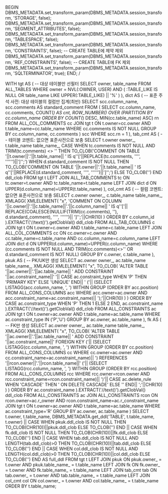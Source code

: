 BEGIN
  DBMS_METADATA.set_transform_param(DBMS_METADATA.session_transform, 'STORAGE', false);
  DBMS_METADATA.set_transform_param(DBMS_METADATA.session_transform, 'SEGMENT_ATTRIBUTES', false);
  DBMS_METADATA.set_transform_param(DBMS_METADATA.session_transform, 'TABLESPACE', false);
  DBMS_METADATA.set_transform_param(DBMS_METADATA.session_transform, 'CONSTRAINTS', false);      -- CREATE TABLE에 제약 제외
  DBMS_METADATA.set_transform_param(DBMS_METADATA.session_transform, 'REF_CONSTRAINTS', false);  -- CREATE TABLE에 FK 제외
  DBMS_METADATA.set_transform_param(DBMS_METADATA.session_transform, 'SQLTERMINATOR', true);
END;
/

WITH
tgt AS (  -- 대상 테이블만 선필터
  SELECT owner, table_name
  FROM   ALL_TABLES
  WHERE  owner = NVL(:OWNER, USER)
  AND   ( :TABLE_LIKE IS NULL OR table_name LIKE UPPER(:TABLE_LIKE) || '%' )
),
dict AS (  -- 표준 주석 사전: 대상 테이블의 컬럼만 집계(최빈)
  SELECT scc.column_name, scc.comments AS standard_comment
  FROM (
    SELECT cc.column_name, cc.comments,
           COUNT(*) AS cnt,
           ROW_NUMBER() OVER (PARTITION BY cc.column_name
                              ORDER BY COUNT(*) DESC, MIN(cc.table_name) ASC) rn
    FROM   ALL_COL_COMMENTS cc
    JOIN   tgt t ON t.owner=cc.owner AND t.table_name=cc.table_name
    WHERE  cc.comments IS NOT NULL
    GROUP  BY cc.column_name, cc.comments
  ) scc
  WHERE scc.rn = 1
),
tab_cmt AS (  -- 테이블 코멘트: 없으면 표준사전으로 보충
  SELECT t.owner owner_, t.table_name table_name_,
         CASE
           WHEN tc.comments IS NOT NULL AND TRIM(tc.comments) <> '' THEN
             TO_CLOB('COMMENT ON TABLE '||t.owner||'.'||t.table_name||
                     ' IS q''['||REPLACE(tc.comments, '''', '''''')||']'';')
           WHEN d.standard_comment IS NOT NULL THEN
             TO_CLOB('COMMENT ON TABLE '||t.owner||'.'||t.table_name||
                     ' IS q''['||REPLACE(d.standard_comment, '''', '''''')||']'';')
           ELSE TO_CLOB('')
         END ddl_clob
  FROM tgt t
  LEFT JOIN ALL_TAB_COMMENTS tc
    ON tc.owner=t.owner AND tc.table_name=t.table_name
  LEFT JOIN dict d ON UPPER(d.column_name)=UPPER(t.table_name)
),
col_cmt AS (  -- 컬럼 코멘트: 없으면 표준사전으로 보충
  SELECT c.owner owner_, c.table_name table_name_,
         XMLAGG(
           XMLELEMENT(
             "x",
             'COMMENT ON COLUMN '||c.owner||'.'||c.table_name||'.'||c.column_name||
             ' IS q''['||
             REPLACE(COALESCE(NULLIF(TRIM(cc.comments), ''), d.standard_comment), '''', '''''')||
             ']'';'||CHR(10)
           )
           ORDER BY c.column_id
         ).EXTRACT('//text()').getClobVal() ddl_clob
  FROM ALL_TAB_COLUMNS c
  JOIN tgt t ON t.owner=c.owner AND t.table_name=c.table_name
  LEFT JOIN ALL_COL_COMMENTS cc
    ON cc.owner=c.owner AND cc.table_name=c.table_name AND cc.column_name=c.column_name
  LEFT JOIN dict d ON UPPER(d.column_name)=UPPER(c.column_name)
  WHERE (cc.comments IS NOT NULL AND TRIM(cc.comments)<>'' OR d.standard_comment IS NOT NULL)
  GROUP BY c.owner, c.table_name
),
pkuk AS (  -- PK/UK만 생성
  SELECT ac.owner owner_, ac.table_name table_name_,
         XMLAGG(
           XMLELEMENT(
             "x",
             TO_CLOB(
               'ALTER TABLE '||ac.owner||'.'||ac.table_name||
               ' ADD CONSTRAINT '||ac.constraint_name||' '||
               CASE ac.constraint_type WHEN 'P' THEN 'PRIMARY KEY' ELSE 'UNIQUE' END||
               ' ('||
               (SELECT LISTAGG(acc.column_name, ', ') WITHIN GROUP (ORDER BY acc.position)
                  FROM ALL_CONS_COLUMNS acc
                 WHERE acc.owner=ac.owner AND acc.constraint_name=ac.constraint_name)||
               ');'||CHR(10)
             )
           )
           ORDER BY CASE ac.constraint_type WHEN 'P' THEN 1 ELSE 2 END, ac.constraint_name
         ).EXTRACT('//text()').getClobVal() ddl_clob
  FROM ALL_CONSTRAINTS ac
  JOIN tgt t ON t.owner=ac.owner AND t.table_name=ac.table_name
  WHERE ac.constraint_type IN ('P','U')
  GROUP BY ac.owner, ac.table_name
),
fk AS (  -- FK만 생성
  SELECT ac.owner owner_, ac.table_name table_name_,
         XMLAGG(
           XMLELEMENT(
             "x",
             TO_CLOB(
               'ALTER TABLE '||ac.owner||'.'||ac.table_name||
               ' ADD CONSTRAINT '||ac.constraint_name||' FOREIGN KEY ('||
               (SELECT LISTAGG(cc.column_name, ', ') WITHIN GROUP (ORDER BY cc.position)
                  FROM ALL_CONS_COLUMNS cc
                 WHERE cc.owner=ac.owner AND cc.constraint_name=ac.constraint_name)||
               ') REFERENCES '||rcon.owner||'.'||rcon.table_name||' ('||
               (SELECT LISTAGG(rcc.column_name, ', ') WITHIN GROUP (ORDER BY rcc.position)
                  FROM ALL_CONS_COLUMNS rcc
                 WHERE rcc.owner=rcon.owner AND rcc.constraint_name=rcon.constraint_name)||
               ')'||
               CASE ac.delete_rule WHEN 'CASCADE' THEN ' ON DELETE CASCADE' ELSE '' END||
               ';'||CHR(10)
             )
           )
           ORDER BY ac.constraint_name
         ).EXTRACT('//text()').getClobVal() ddl_clob
  FROM ALL_CONSTRAINTS ac
  JOIN ALL_CONSTRAINTS rcon
    ON rcon.owner=ac.r_owner AND rcon.constraint_name=ac.r_constraint_name
  JOIN tgt t ON t.owner=ac.owner AND t.table_name=ac.table_name
  WHERE ac.constraint_type='R'
  GROUP BY ac.owner, ac.table_name
)
SELECT
  t.owner,
  t.table_name,
  DBMS_METADATA.get_ddl('TABLE', t.table_name, t.owner)
  || CASE WHEN pkuk.ddl_clob IS NOT NULL THEN TO_CLOB(CHR(10))||pkuk.ddl_clob ELSE TO_CLOB('') END
  || CASE WHEN fk.ddl_clob   IS NOT NULL THEN TO_CLOB(CHR(10))||fk.ddl_clob   ELSE TO_CLOB('') END
  || CASE WHEN tab.ddl_clob  IS NOT NULL AND LENGTH(tab.ddl_clob)>0
          THEN TO_CLOB(CHR(10))||tab.ddl_clob ELSE TO_CLOB('') END
  || CASE WHEN col.ddl_clob  IS NOT NULL AND LENGTH(col.ddl_clob)>0
          THEN TO_CLOB(CHR(10))||col.ddl_clob ELSE TO_CLOB('') END AS full_ddl
FROM tgt t
LEFT JOIN pkuk     ON pkuk.owner_ = t.owner AND pkuk.table_name_ = t.table_name
LEFT JOIN fk       ON fk.owner_   = t.owner AND fk.table_name_   = t.table_name
LEFT JOIN tab_cmt tab ON tab.owner_ = t.owner AND tab.table_name_ = t.table_name
LEFT JOIN col_cmt col ON col.owner_ = t.owner AND col.table_name_ = t.table_name
ORDER BY t.table_name;
